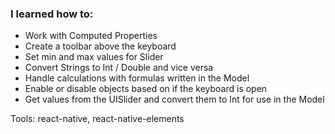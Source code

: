 ### I learned how to:

- Work with Computed Properties
- Create a toolbar above the keyboard
- Set min and max values for Slider
- Convert Strings to Int / Double and vice versa
- Handle calculations with formulas written in the Model
- Enable or disable objects based on if the keyboard is open
- Get values from the UISlider and convert them to Int for use in the Model

Tools: react-native, react-native-elements

